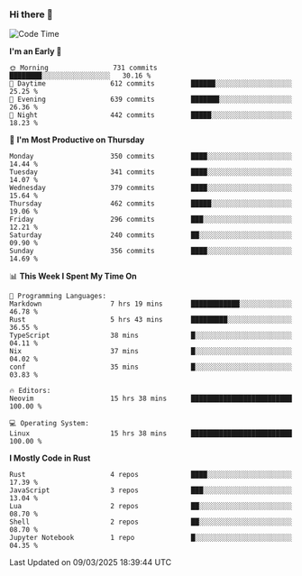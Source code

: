 ### Hi there 👋
<!--START_SECTION:waka-->
![Code Time](http://img.shields.io/badge/Code%20Time-528%20hrs%2041%20mins-blue)

**I'm an Early 🐤** 

```text
🌞 Morning                731 commits         ████████░░░░░░░░░░░░░░░░░   30.16 % 
🌆 Daytime                612 commits         ██████░░░░░░░░░░░░░░░░░░░   25.25 % 
🌃 Evening                639 commits         ███████░░░░░░░░░░░░░░░░░░   26.36 % 
🌙 Night                  442 commits         █████░░░░░░░░░░░░░░░░░░░░   18.23 % 
```
📅 **I'm Most Productive on Thursday** 

```text
Monday                   350 commits         ████░░░░░░░░░░░░░░░░░░░░░   14.44 % 
Tuesday                  341 commits         ████░░░░░░░░░░░░░░░░░░░░░   14.07 % 
Wednesday                379 commits         ████░░░░░░░░░░░░░░░░░░░░░   15.64 % 
Thursday                 462 commits         █████░░░░░░░░░░░░░░░░░░░░   19.06 % 
Friday                   296 commits         ███░░░░░░░░░░░░░░░░░░░░░░   12.21 % 
Saturday                 240 commits         ██░░░░░░░░░░░░░░░░░░░░░░░   09.90 % 
Sunday                   356 commits         ████░░░░░░░░░░░░░░░░░░░░░   14.69 % 
```


📊 **This Week I Spent My Time On** 

```text
💬 Programming Languages: 
Markdown                 7 hrs 19 mins       ████████████░░░░░░░░░░░░░   46.78 % 
Rust                     5 hrs 43 mins       █████████░░░░░░░░░░░░░░░░   36.55 % 
TypeScript               38 mins             █░░░░░░░░░░░░░░░░░░░░░░░░   04.11 % 
Nix                      37 mins             █░░░░░░░░░░░░░░░░░░░░░░░░   04.02 % 
conf                     35 mins             █░░░░░░░░░░░░░░░░░░░░░░░░   03.83 % 

🔥 Editors: 
Neovim                   15 hrs 38 mins      █████████████████████████   100.00 % 

💻 Operating System: 
Linux                    15 hrs 38 mins      █████████████████████████   100.00 % 
```

**I Mostly Code in Rust** 

```text
Rust                     4 repos             ████░░░░░░░░░░░░░░░░░░░░░   17.39 % 
JavaScript               3 repos             ███░░░░░░░░░░░░░░░░░░░░░░   13.04 % 
Lua                      2 repos             ██░░░░░░░░░░░░░░░░░░░░░░░   08.70 % 
Shell                    2 repos             ██░░░░░░░░░░░░░░░░░░░░░░░   08.70 % 
Jupyter Notebook         1 repo              █░░░░░░░░░░░░░░░░░░░░░░░░   04.35 % 
```




 Last Updated on 09/03/2025 18:39:44 UTC
<!--END_SECTION:waka-->

<!--
**YoganshSharma/YoganshSharma** is a ✨ _special_ ✨ repository because its `README.md` (this file) appears on your GitHub profile.

Here are some ideas to get you started:

- 🔭 I’m currently working on ...
- 🌱 I’m currently learning ...
- 👯 I’m looking to collaborate on ...
- 🤔 I’m looking for help with ...
- 💬 Ask me about ...
- 📫 How to reach me: ...
- 😄 Pronouns: ...
- ⚡ Fun fact: ...
-->
